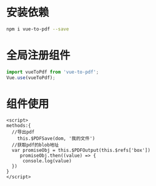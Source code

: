 # 安装依赖
```bash
npm i vue-to-pdf --save
```
# 全局注册组件
```js
import vueToPdf from 'vue-to-pdf';
Vue.use(vueToPdf);
```
# 组件使用
```vue
<script>
methods:{
  //导出pdf
	this.$PDFSave(dom, '我的文件')
  //获取pdf的blob地址
  var promiseObj = this.$PDFOutput(this.$refs['box'])
 	 promiseObj.then((value) => {
      console.log(value)
  }) 
}
</script>
 
```